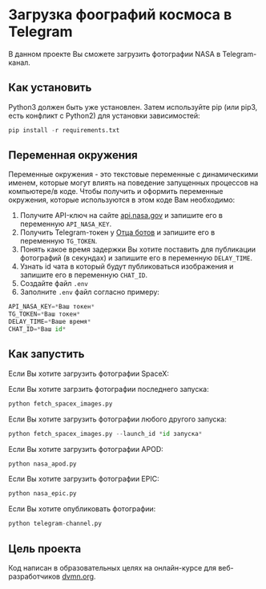 # Загрузка фоографий космоса в Telegram
В данном проекте Вы сможете загрузить фотографии NASA в Telegram-канал.

## Как установить 
Python3 должен быть уже установлен. Затем используйте pip (или pip3, есть конфликт с Python2) для установки зависимостей:

```python
pip install -r requirements.txt
```

## Переменная окружения

Переменные окружения - это текстовые переменные с динамическими именем, которые могут влиять на поведение запущенных процессов на компьютере/в коде.
Чтобы получить и оформить переменные окружения, которые используются в этом коде Вам необходимо:
1. Получите API-ключ на сайте [api.nasa.gov](https://api.nasa.gov/) и запишите его в переменную `API_NASA_KEY`.
2. Получить Telegram-токен у [Отца ботов](https://t.me/BotFather) и запишите его в переменную `TG_TOKEN`.
3. Понять какое время задержки Вы хотите поставить для публикации фотографий (в секундах) и запишите его в переменную `DELAY_TIME`.
4. Узнать id чата в который будут публиковаться изображения и запишите его в переменную `CHAT_ID`.
5. Создайте файл `.env`
6. Заполните `.env` файл согласно примеру:

```python
API_NASA_KEY=*Ваш токен*
TG_TOKEN=*Ваш токен*
DELAY_TIME=*Ваше время*
CHAT_ID=*Ваш id*
```

## Как запустить

Если Вы хотите загрузить фотографии SpaceX:

Если Вы хотите загрзить фотографии последнего запуска:
```python
python fetch_spacex_images.py
```

Если Вы хотите загрузить фотографии любого другого запуска:
```python
python fetch_spacex_images.py --launch_id *id запуска*
```

Если Вы хотите загрузить фотографии APOD:

```python
python nasa_apod.py
```

Если Вы хотите загрузить фотографии EPIC:

```python
python nasa_epic.py
```

Если Вы хотите опубликовать фотографии:

```python
python telegram-channel.py
```

## Цель проекта
Код написан в образовательных целях на онлайн-курсе для веб-разработчиков [dvmn.org](https://dvmn.org/).

